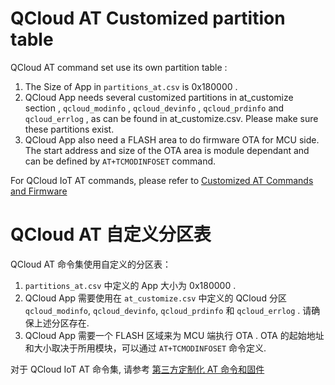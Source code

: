# QCloud AT Customized partition table
QCloud AT command set use its own partition table :
1. The Size of App in `partitions_at.csv` is 0x180000 .
2. QCloud App needs several customized partitions in at_customize section , `qcloud_modinfo` , `qcloud_devinfo` , `qcloud_prdinfo` and `qcloud_errlog` , as can be found in at_customize.csv. Please make sure these partitions exist.
3. QCloud App also need a FLASH area to do firmware OTA for MCU side. The start address and size of the OTA area is module dependant and can be defined by `AT+TCMODINFOSET` command.

For QCloud IoT AT commands, please refer to [Customized AT Commands and Firmware](../../docs/en/Customized_AT_Commands_and_Firmware/index.rst)

# QCloud AT 自定义分区表
QCloud AT 命令集使用自定义的分区表：
1. `partitions_at.csv` 中定义的 App 大小为 0x180000 .
2. QCloud App 需要使用在 `at_customize.csv` 中定义的 QCloud 分区 `qcloud_modinfo`, `qcloud_devinfo`, `qcloud_prdinfo` 和 `qcloud_errlog` . 请确保上述分区存在.
3. QCloud App 需要一个 FLASH 区域来为 MCU 端执行 OTA . OTA 的起始地址和大小取决于所用模块，可以通过 `AT+TCMODINFOSET` 命令定义.

对于 QCloud IoT AT 命令集, 请参考 [第三方定制化 AT 命令和固件](../../docs/zh_CN/Customized_AT_Commands_and_Firmware/index.rst)